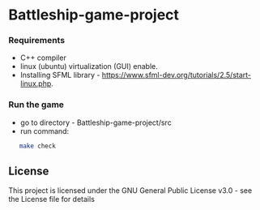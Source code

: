 # Battleship-game-project

  
### Requirements
   - C++ compiler
   - linux (ubuntu) virtualization (GUI) enable.
   -  Installing SFML library - https://www.sfml-dev.org/tutorials/2.5/start-linux.php.
  
  
### Run the game   
   * go to directory - Battleship-game-project/src
   * run command:
```bash
   make check
```

## License
This project is licensed under the GNU General Public License v3.0 - see the License file for details 
